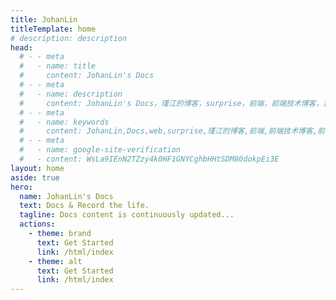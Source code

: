 ```yaml
---
title: JohanLin
titleTemplate: home
# description: description
head:
  # - - meta
  #   - name: title
  #     content: JohanLin's Docs
  # - - meta
  #   - name: description
  #     content: JohanLin's Docs，瑾江的博客，surprise，前端，前端技术博客，囊括前端基础、进阶、日常记录、笔记
  # - - meta
  #   - name: keywords
  #     content: JohanLin,Docs,web,surprise,瑾江的博客,前端,前端技术博客,前端基础,前端进阶,前端笔记
  # - - meta
  #   - name: google-site-verification
  #   - content: WsLa9IEnN2TZzy4k0HF1GNYCghbHHtSDM80dokpEi3E
layout: home
aside: true
hero:
  name: JohanLin's Docs
  text: Docs & Record the life.
  tagline: Docs content is continuously updated...
  actions:
    - theme: brand
      text: Get Started
      link: /html/index
    - theme: alt
      text: Get Started
      link: /html/index
---
```


<!--
.md中配置权限 > config中配置
title：浏览器标签，｜ 左侧标签
titleTemplate：浏览器标签，｜ 右侧标签
description：页面描述，自动注入meta
head：页面head标签，自动注入meta
layout：页面的布局
layout: home
  hero: 定义主要内容布局，首页
  features: 描述某特性
 -->
